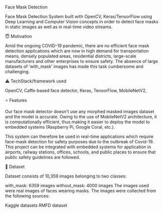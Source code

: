 Face Mask Detection

Face Mask Detection System built with OpenCV, Keras/TensorFlow using Deep Learning and Computer Vision concepts in order to detect face masks in static images as well as in real-time video streams.


😇 Motivation

Amid the ongoing COVID-19 pandemic, there are no efficient face mask detection applications which are now in high demand for transportation means, densely populated areas, residential districts, large-scale manufacturers and other enterprises to ensure safety. The absence of large datasets of ‘with_mask’ images has made this task cumbersome and challenging.


⚠️ TechStack/framework used

OpenCV, 
Caffe-based face detector, 
Keras, 
TensorFlow, 
MobileNetV2, 


⭐ Features

Our face mask detector doesn't use any morphed masked images dataset and the model is accurate. Owing to the use of MobileNetV2 architecture, it is computationally efficient, thus making it easier to deploy the model to embedded systems (Raspberry Pi, Google Coral, etc.).

This system can therefore be used in real-time applications which require face-mask detection for safety purposes due to the outbreak of Covid-19. This project can be integrated with embedded systems for application in airports, railway stations, offices, schools, and public places to ensure that public safety guidelines are followed.

📁 Dataset

Dataset consists of 10,359 images belonging to two classes:

with_mask: 6359 images
without_mask: 4000 images
The images used were real images of faces wearing masks. The images were collected from the following sources:

Kaggle datasets
RMFD dataset
